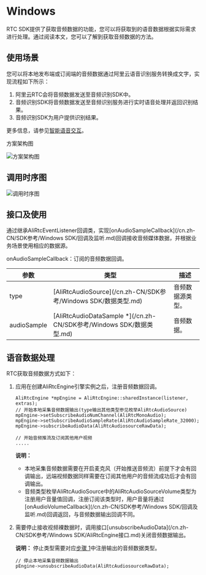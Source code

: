 # Windows

RTC SDK提供了获取音频数据的功能，您可以将获取到的语音数据根据实际需求进行处理。通过阅读本文，您可以了解到获取音频数据的方法。

## 使用场景

您可以将本地发布端或订阅端的音频数据通过阿里云语音识别服务转换成文字，实现流程如下所示：

1.  阿里云RTC会将音频数据发送至音频识别SDK中。
2.  音频识别SDK将音频数据发送至音频识别服务进行实时语音处理并返回识别结果。
3.  音频识别SDK为用户提供识别结果。

更多信息，请参见[智能语音交互](https://help.aliyun.com/document_detail/84428.html)。

方案架构图

![方案架构图](https://static-aliyun-doc.oss-accelerate.aliyuncs.com/assets/img/zh-CN/8159101061/p162782.png)

## 调用时序图

![调用时序图](https://static-aliyun-doc.oss-accelerate.aliyuncs.com/assets/img/zh-CN/8159101061/p162783.png)

## 接口及使用

通过继承AliRtcEventListener回调类，实现[onAudioSampleCallback](/cn.zh-CN/SDK参考/Windows SDK/回调及监听.md)回调接收音频媒体数据，并根据业务场景使用相应的数据源。

onAudioSampleCallback：订阅的音频数据回调。

|参数|类型|描述|
|--|--|--|
|type|[AliRtcAudioSource](/cn.zh-CN/SDK参考/Windows SDK/数据类型.md)|音频数据源类型。|
|audioSample|[AliRtcAudioDataSample \*](/cn.zh-CN/SDK参考/Windows SDK/数据类型.md)|音频数据。|

## 语音数据处理

RTC获取音频数据方式如下：

1.  应用在创建AliRtcEngine引擎实例之后，注册音频数据回调。

    ```
    AliRtcEngine *mpEngine = AliRtcEngine::sharedInstance(listener, extras);
    // 开始本地采集音频数据输出(type输出其他类型参见枚举AliRtcAudioSource)
    mpEngine->setSubscribeAudioNumChannel(AliRtcMonoAudio);
    mpEngine->setSubscribeAudioSampleRate(AliRtcAudioSampleRate_32000);
    mpEngine->subscribeAudioData(AliRtcAudiosourceRawData);
    
    // 开始音频推流及订阅其他用户视频
    .....                    
    ```

    **说明：**

    -   本地采集音频数据需要在开启麦克风（开始推送音频流）前提下才会有回调输出，远端视频数据同样需要在订阅其他用户的音频流成功后才会有回调输出。
    -   音频类型枚举AliRtcAudioSource中的AliRtcAudioSourceVolume类型为注册用户音量值回调，注册订阅该类型时，用户音量将通过[onAudioVolumeCallback](/cn.zh-CN/SDK参考/Windows SDK/回调及监听.md)回调返回，与音频数据输出回调不同。
2.  需要停止接收视频裸数据时，调用接口[unsubscribeAudioData](/cn.zh-CN/SDK参考/Windows SDK/AliRtcEngine接口.md)关闭音频数据输出。

    **说明：** 停止类型需要对应[步骤 1](#step_kxr_1cu_qsq)中注册输出的音频数据类型。

    ```
    // 停止本地采集音频数据输出
    pEngine->unsubscribeAudioData(AliRtcAudiosourceRawData);
    ```


